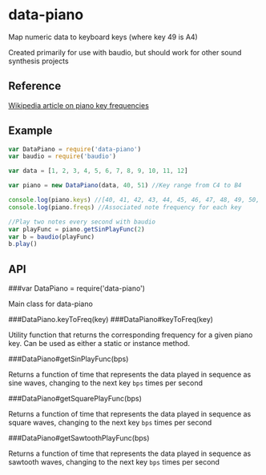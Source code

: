 data-piano
==========

Map numeric data to keyboard keys (where key 49 is A4)

Created primarily for use with baudio, but should work for other sound synthesis projects

Reference
---------

[Wikipedia article on piano key frequencies](https://en.wikipedia.org/wiki/Piano_key_frequencies)

Example
-------
```javascript
var DataPiano = require('data-piano')
var baudio = require('baudio')

var data = [1, 2, 3, 4, 5, 6, 7, 8, 9, 10, 11, 12]

var piano = new DataPiano(data, 40, 51) //Key range from C4 to B4

console.log(piano.keys) //[40, 41, 42, 43, 44, 45, 46, 47, 48, 49, 50, 51]
console.log(piano.freqs) //Associated note frequency for each key

//Play two notes every second with baudio
var playFunc = piano.getSinPlayFunc(2)
var b = baudio(playFunc)
b.play()
```

API
---

###var DataPiano = require('data-piano')

Main class for data-piano

###DataPiano.keyToFreq(key)
###DataPiano#keyToFreq(key)

Utility function that returns the corresponding frequency for a given piano key.  Can be used as either a static or instance method.

###DataPiano#getSinPlayFunc(bps)

Returns a function of time that represents the data played in sequence as sine waves, changing to the next key `bps` times per second

###DataPiano#getSquarePlayFunc(bps)

Returns a function of time that represents the data played in sequence as square waves, changing to the next key `bps` times per second

###DataPiano#getSawtoothPlayFunc(bps)

Returns a function of time that represents the data played in sequence as sawtooth waves, changing to the next key `bps` times per second
